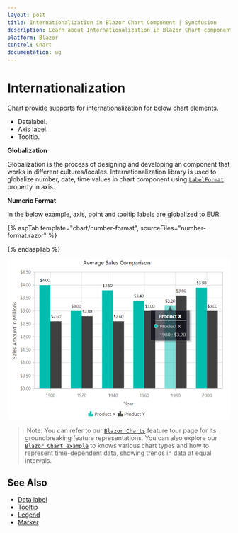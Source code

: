 ```yaml
---
layout: post
title: Internationalization in Blazor Chart Component | Syncfusion 
description: Learn about Internationalization in Blazor Chart component of Syncfusion, and more details.
platform: Blazor
control: Chart
documentation: ug
---
```


# Internationalization

Chart provide supports for internationalization for below chart elements.

* Datalabel.
* Axis label.
* Tooltip.

<!-- markdownlint-disable MD036 -->
**Globalization**

Globalization is the process of designing and developing an component that works in different
cultures/locales.  Internationalization  library is used to globalize number, date, time values in
chart component using [`LabelFormat`](https://help.syncfusion.com/cr/blazor/Syncfusion.Blazor.Charts.ChartCommonAxis.html#Syncfusion_Blazor_Charts_ChartCommonAxis_LabelFormat) property in axis.

**Numeric Format**

In the below example, axis, point  and tooltip labels are globalized to EUR.

{% aspTab template="chart/number-format", sourceFiles="number-format.razor" %}

{% endaspTab %}

![Globalization](images/internationalization.png)

> Note: You can refer to our [`Blazor Charts`](https://www.syncfusion.com/blazor-components/blazor-charts) feature tour page for its groundbreaking feature representations. You can also explore our [`Blazor Chart example`](https://blazor.syncfusion.com/demos/chart/line?theme=bootstrap4) to knows various chart types and how to represent time-dependent data, showing trends in data at equal intervals.

## See Also

* [Data label](./data-labels)
* [Tooltip](./tool-tip)
* [Legend](./legend)
* [Marker](./data-markers)